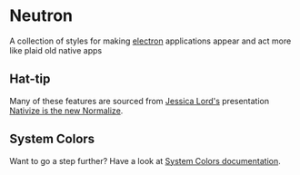 # Neutron

A collection of styles for making [electron](http://electron.atom.io) applications appear and act more like plaid old native apps

## Hat-tip

Many of these features are sourced from [Jessica Lord's](https://github.com/jlord) presentation [Nativize is the new Normalize](https://speakerdeck.com/jllord/nativize-is-the-new-normalize).

## System Colors

Want to go a step further? Have a look at [System Colors documentation](https://developer.mozilla.org/en-US/docs/Web/CSS/color_value#System_Colors).
